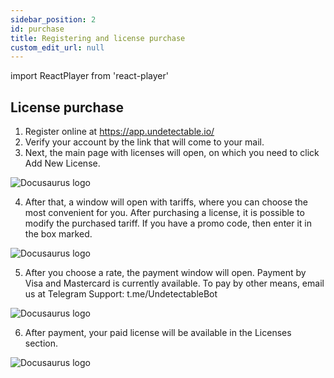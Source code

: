 ```yaml
---
sidebar_position: 2
id: purchase
title: Registering and license purchase
custom_edit_url: null
---
```

import ReactPlayer from 'react-player'

## License purchase

1. Register online at https://app.undetectable.io/
2. Verify your account by the link that will come to your mail.
3. Next, the main page with licenses will open, on which you need to click Add New License.

![Docusaurus logo](/img/eng/getting-started/registering-and-license-purchase-1.png)

4. After that, a window will open with tariffs, where you can choose the most convenient for you. After purchasing a license, it is possible to modify the purchased tariff. If you have a promo code, then enter it in the box marked.

![Docusaurus logo](/img/eng/getting-started/registering-and-license-purchase-2.png)

5. After you choose a rate, the payment window will open. Payment by Visa and Mastercard is currently available. To pay by other means, email us at Telegram Support: t.me/UndetectableBot

![Docusaurus logo](/img/eng/getting-started/registering-and-license-purchase-3.png)

6. After payment, your paid license will be available in the Licenses section.

![Docusaurus logo](/img/eng/getting-started/registering-and-license-purchase-4.png)